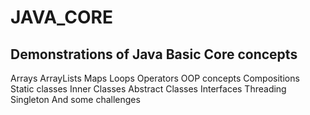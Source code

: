 # JAVA_CORE
## Demonstrations of Java Basic Core concepts 
  Arrays
  ArrayLists
  Maps
  Loops
  Operators
  OOP concepts
    Compositions
    Static classes
    Inner Classes
    Abstract Classes
  Interfaces
  Threading
  Singleton
  And some challenges
